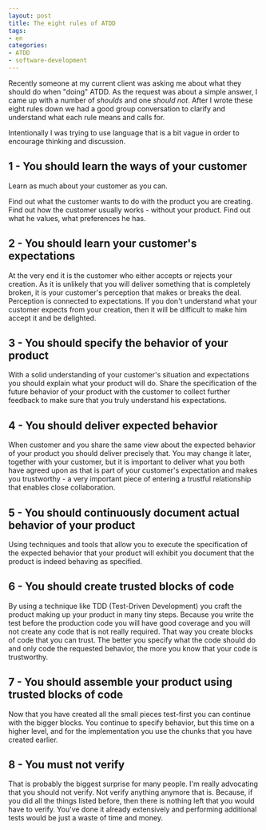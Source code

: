 ```yaml
---
layout: post
title: The eight rules of ATDD
tags:
- en
categories:
- ATDD
- software-development
---
```

Recently someone at my current client was asking me about what they should do when "doing" ATDD. As the request was about a simple answer, I came up with a number of _shoulds_ and one _should not_. After I wrote these eight rules down we had a good group conversation to clarify and understand what each rule means and calls for.

Intentionally I was trying to use language that is a bit vague in order to encourage thinking and discussion.

## 1 - You should learn the ways of your customer
Learn as much about your customer as you can.

Find out what the customer wants to do with the product you are creating. Find out how the customer usually works - without your product. Find out what he values, what preferences he has.

## 2 - You should learn your customer's expectations
At the very end it is the customer who either accepts or rejects your creation. As it is unlikely that you will deliver something that is completely broken, it is your customer's perception that makes or breaks the deal. Perception is connected to expectations. If you don't understand what your customer expects from your creation, then it will be difficult to make him accept it and be delighted.

## 3 - You should specify the behavior of your product
With a solid understanding of your customer's situation and expectations you should explain what your product will do. Share the specification of the future behavior of your product with the customer to collect further feedback to make sure that you truly understand his expectations.

## 4 - You should deliver expected behavior
When customer and you share the same view about the expected behavior of your product you should deliver precisely that. You may change it later, together with your customer, but it is important to deliver what you both have agreed upon as that is part of your customer's expectation and makes you trustworthy - a very important piece of entering a trustful relationship that enables close collaboration.

## 5 - You should continuously document actual behavior of your product
Using techniques and tools that allow you to execute the specification of the expected behavior that your product will exhibit you document that the product is indeed behaving as specified.

## 6 - You should create trusted blocks of code
By using a technique like TDD (Test-Driven Development) you craft the product making up your product in many tiny steps. Because you write the test before the production code you will have good coverage and you will not create any code that is not really required. That way you create blocks of code that you can trust. The better you specify what the code should do and only code the requested behavior, the more you know that your code is trustworthy.

## 7 - You should assemble your product using trusted blocks of code
Now that you have created all the small pieces test-first you can continue with the bigger blocks. You continue to specify behavior, but this time on a higher level, and for the implementation you use the chunks that you have created earlier.

## 8 - You must not verify
That is probably the biggest surprise for many people. I'm really advocating that you should not verify. Not verify anything anymore that is. Because, if you did all the things listed before, then there is nothing left that you would have to verify. You've done it already extensively and performing additional tests would be just a waste of time and money.
